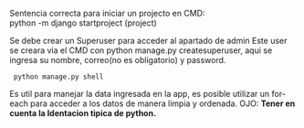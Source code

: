 Sentencia correcta para iniciar un projecto en CMD:    
python -m django startproject (project)

Se debe crear un Superuser para acceder al apartado de admin 
Este user se creara via el CMD con  python manage.py createsuperuser, aqui 
se ingresa su nombre, correo(no es obligatorio) y password.

     python manage.py shell
Es util para manejar la data ingresada en la app, es posible utilizar un for-each
para acceder a los datos de manera limpia y ordenada. 
OJO: **Tener en cuenta la Identacion tipica de python.**

